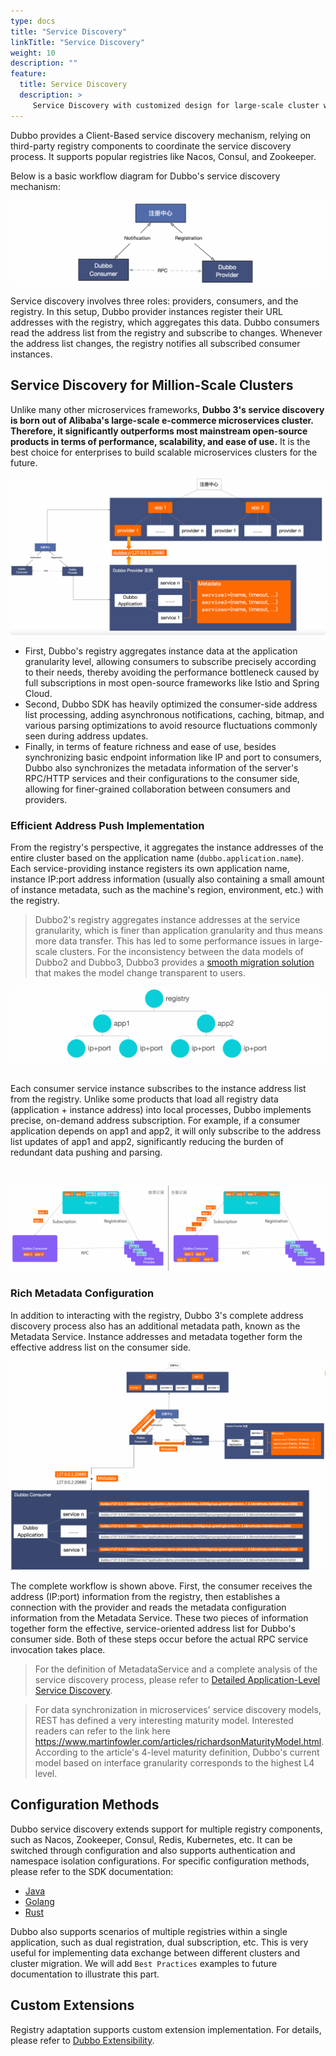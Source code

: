 ```yaml
---
type: docs
title: "Service Discovery"
linkTitle: "Service Discovery"
weight: 10
description: ""
feature:
  title: Service Discovery
  description: >
     Service Discovery with customized design for large-scale cluster with millions of instances and rich builtin registry adaptations such as Nacos and Zookeeper and even more by supporting customized extensions.
---
```


Dubbo provides a Client-Based service discovery mechanism, relying on third-party registry components to coordinate the service discovery process. It supports popular registries like Nacos, Consul, and Zookeeper.

Below is a basic workflow diagram for Dubbo's service discovery mechanism:

![service-discovery](/imgs/v3/feature/service-discovery/arc.png)

Service discovery involves three roles: providers, consumers, and the registry. In this setup, Dubbo provider instances register their URL addresses with the registry, which aggregates this data. Dubbo consumers read the address list from the registry and subscribe to changes. Whenever the address list changes, the registry notifies all subscribed consumer instances.

## Service Discovery for Million-Scale Clusters
Unlike many other microservices frameworks, **Dubbo 3's service discovery is born out of Alibaba's large-scale e-commerce microservices cluster. Therefore, it significantly outperforms most mainstream open-source products in terms of performance, scalability, and ease of use.** It is the best choice for enterprises to build scalable microservices clusters for the future.

![service-discovery](/imgs/v3/feature/service-discovery/arc2.png)

* First, Dubbo's registry aggregates instance data at the application granularity level, allowing consumers to subscribe precisely according to their needs, thereby avoiding the performance bottleneck caused by full subscriptions in most open-source frameworks like Istio and Spring Cloud.
* Second, Dubbo SDK has heavily optimized the consumer-side address list processing, adding asynchronous notifications, caching, bitmap, and various parsing optimizations to avoid resource fluctuations commonly seen during address updates.
* Finally, in terms of feature richness and ease of use, besides synchronizing basic endpoint information like IP and port to consumers, Dubbo also synchronizes the metadata information of the server's RPC/HTTP services and their configurations to the consumer side, allowing for finer-grained collaboration between consumers and providers.

### Efficient Address Push Implementation

From the registry's perspective, it aggregates the instance addresses of the entire cluster based on the application name (`dubbo.application.name`). Each service-providing instance registers its own application name, instance IP:port address information (usually also containing a small amount of instance metadata, such as the machine's region, environment, etc.) with the registry.

> Dubbo2's registry aggregates instance addresses at the service granularity, which is finer than application granularity and thus means more data transfer. This has led to some performance issues in large-scale clusters.
> For the inconsistency between the data models of Dubbo2 and Dubbo3, Dubbo3 provides a [smooth migration solution](/zh-cn/overview/mannual/java-sdk/upgrades-and-compatibility/service-discovery/migration-service-discovery/) that makes the model change transparent to users.

![service-discovery](/imgs/v3/feature/service-discovery/registry-data.png)

<br/>
Each consumer service instance subscribes to the instance address list from the registry. Unlike some products that load all registry data (application + instance address) into local processes, Dubbo implements precise, on-demand address subscription. For example, if a consumer application depends on app1 and app2, it will only subscribe to the address list updates of app1 and app2, significantly reducing the burden of redundant data pushing and parsing.

<p> </p>
<br/>

![service-discovery](/imgs/v3/feature/service-discovery/subscription2.png)

### Rich Metadata Configuration
In addition to interacting with the registry, Dubbo 3's complete address discovery process also has an additional metadata path, known as the Metadata Service. Instance addresses and metadata together form the effective address list on the consumer side.

![service-discovery](/imgs/v3/feature/service-discovery/metadata.png)

The complete workflow is shown above. First, the consumer receives the address (IP:port) information from the registry, then establishes a connection with the provider and reads the metadata configuration information from the Metadata Service. These two pieces of information together form the effective, service-oriented address list for Dubbo's consumer side. Both of these steps occur before the actual RPC service invocation takes place.

> For the definition of MetadataService and a complete analysis of the service discovery process, please refer to [Detailed Application-Level Service Discovery](/zh-cn/blog/proposals/service-discovery/).

> For data synchronization in microservices' service discovery models, REST has defined a very interesting maturity model. Interested readers can refer to the link here https://www.martinfowler.com/articles/richardsonMaturityModel.html. According to the article's 4-level maturity definition, Dubbo's current model based on interface granularity corresponds to the highest L4 level.

## Configuration Methods
Dubbo service discovery extends support for multiple registry components, such as Nacos, Zookeeper, Consul, Redis, Kubernetes, etc. It can be switched through configuration and also supports authentication and namespace isolation configurations. For specific configuration methods, please refer to the SDK documentation:

* [Java](/en/docs3-v2/java-sdk/reference-manual/registry)
* [Golang](/en/docs3-v2/golang-sdk/tutorial/develop/registry)
* [Rust](/en/docs3-v2/rust-sdk/)

Dubbo also supports scenarios of multiple registries within a single application, such as dual registration, dual subscription, etc. This is very useful for implementing data exchange between different clusters and cluster migration. We will add `Best Practices` examples to future documentation to illustrate this part.

## Custom Extensions
Registry adaptation supports custom extension implementation. For details, please refer to [Dubbo Extensibility](/en/overview/core-features/extensibility/).